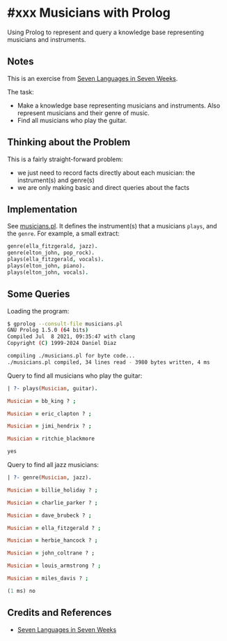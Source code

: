 # #xxx Musicians with Prolog

Using Prolog to represent and query a knowledge base representing musicians and instruments.

## Notes

This is an exercise from [Seven Languages in Seven Weeks](../../books/seven-languages-in-seven-weeks/).

The task:

* Make a knowledge base representing musicians and instruments. Also
represent musicians and their genre of music.
* Find all musicians who play the guitar.

## Thinking about the Problem

This is a fairly straight-forward problem:

* we just need to record facts directly about each musician: the instrument(s) and genre(s)
* we are only making basic and direct queries about the facts

## Implementation

See [musicians.pl](./musicians.pl).
It defines the instrument(s) that a musicians `plays`, and the `genre`.
For example, a small extract:

```prolog
genre(ella_fitzgerald, jazz).
genre(elton_john, pop_rock).
plays(ella_fitzgerald, vocals).
plays(elton_john, piano).
plays(elton_john, vocals).
```

## Some Queries

Loading the program:

```sh
$ gprolog --consult-file musicians.pl
GNU Prolog 1.5.0 (64 bits)
Compiled Jul  8 2021, 09:35:47 with clang
Copyright (C) 1999-2024 Daniel Diaz

compiling ./musicians.pl for byte code...
./musicians.pl compiled, 34 lines read - 3980 bytes written, 4 ms
```

Query to find all musicians who play the guitar:

```prolog
| ?- plays(Musician, guitar).

Musician = bb_king ? ;

Musician = eric_clapton ? ;

Musician = jimi_hendrix ? ;

Musician = ritchie_blackmore

yes
```

Query to find all jazz musicians:

```prolog
| ?- genre(Musician, jazz).

Musician = billie_holiday ? ;

Musician = charlie_parker ? ;

Musician = dave_brubeck ? ;

Musician = ella_fitzgerald ? ;

Musician = herbie_hancock ? ;

Musician = john_coltrane ? ;

Musician = louis_armstrong ? ;

Musician = miles_davis ? ;

(1 ms) no
```

## Credits and References

* [Seven Languages in Seven Weeks](../../books/seven-languages-in-seven-weeks/)
